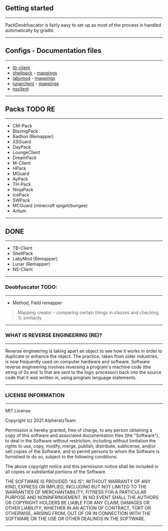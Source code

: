 ## Getting started
***
PackDeobfuscator is fairly easy to set up as most of the process is handled automatically by gradle.
***

## Configs - Documentation files
***
- [tb-client](https://github.com/alpheratzteam/PackDeobfuscator/blob/main/pack-configs/tb-client.yml)
- [shellpack](https://github.com/alpheratzteam/PackDeobfuscator/blob/main/pack-configs/shellpack.yml) - [mappings](https://github.com/alpheratzteam/PackDeobfuscator/blob/main/pack-configs/mappings/shellpack.srg)
- [labymod](https://github.com/alpheratzteam/PackDeobfuscator/blob/main/pack-configs/labymod.yml) - [mappings](https://github.com/alpheratzteam/PackDeobfuscator/blob/main/pack-configs/mappings/shellpack.srg)
- [lunarclient](https://github.com/alpheratzteam/PackDeobfuscator/blob/main/pack-configs/lunarclient.yml) - [mappings](https://github.com/alpheratzteam/PackDeobfuscator/blob/main/pack-configs/mappings/lunarclient.srg)
- [nsclient](https://github.com/alpheratzteam/PackDeobfuscator/blob/main/pack-configs/nsclient.yml)
***

## Packs TODO RE 
***
- CM-Pack
- BlazingPack
- Badlion (Remapper)
- XSGuard
- DayPack
- LoungeClient
- DreamPack
- M-Client
- HPack
- MGuard
- AyPack
- TH-Pack
- NinjaPack
- IcePack
- SWPack
- MCGuard (minecraft spigot/bungee)
- Aritum
***

## DONE
***
- TB-Client
- ShellPack
- LabyMod (Remapper)
- Lunar (Remapper)
- NS-Client
***

### Deobfuscator TODO:
***
- Method, Field remapper
> Mapping creator - comparing certain things in classes and checking % similarity
***

### WHAT IS REVERSE ENGINEERING (RE)?
***
Reverse engineering is taking apart an object to see how it works in order to duplicate or enhance 
the object. The practice, taken from older industries, is now frequently used on computer hardware 
and software. Software reverse engineering involves reversing a program's machine code (the
string of 0s and 1s that are sent to the logic processor) back into the source code that it was 
written in, using program language statements.
***

### LICENSE INFORMATION
***
MIT License

Copyright (c) 2021 AlpheratzTeam

Permission is hereby granted, free of charge, to any person obtaining a copy
of this software and associated documentation files (the "Software"), to deal
in the Software without restriction, including without limitation the rights
to use, copy, modify, merge, publish, distribute, sublicense, and/or sell
copies of the Software, and to permit persons to whom the Software is
furnished to do so, subject to the following conditions:

The above copyright notice and this permission notice shall be included in all
copies or substantial portions of the Software.

THE SOFTWARE IS PROVIDED "AS IS", WITHOUT WARRANTY OF ANY KIND, EXPRESS OR
IMPLIED, INCLUDING BUT NOT LIMITED TO THE WARRANTIES OF MERCHANTABILITY,
FITNESS FOR A PARTICULAR PURPOSE AND NONINFRINGEMENT. IN NO EVENT SHALL THE
AUTHORS OR COPYRIGHT HOLDERS BE LIABLE FOR ANY CLAIM, DAMAGES OR OTHER
LIABILITY, WHETHER IN AN ACTION OF CONTRACT, TORT OR OTHERWISE, ARISING FROM,
OUT OF OR IN CONNECTION WITH THE SOFTWARE OR THE USE OR OTHER DEALINGS IN THE
SOFTWARE.
***
